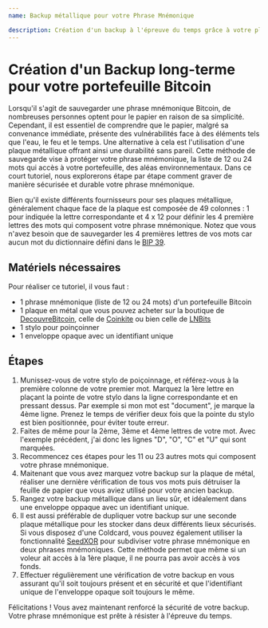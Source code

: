 ```yaml
---
name: Backup métallique pour votre Phrase Mnémonique

description: Création d'un backup à l'épreuve du temps grâce à votre plaque métallique
---
```


# Création d'un Backup long-terme pour votre portefeuille Bitcoin

Lorsqu'il s'agit de sauvegarder une phrase mnémonique Bitcoin, de nombreuses personnes optent pour le papier en raison de sa simplicité. Cependant, il est essentiel de comprendre que le papier, malgré sa convenance immédiate, présente des vulnérabilités face à des éléments tels que l'eau, le feu et le temps. Une alternative à cela est l'utilisation d'une plaque métallique offrant ainsi une durabilité sans pareil. Cette méthode de sauvegarde vise à protéger votre phrase mnémonique, la liste de 12 ou 24 mots qui accès à votre portefeuille, des aléas environnementaux. Dans ce court tutoriel, nous explorerons étape par étape comment graver de manière sécurisée et durable votre phrase mnémonique.

Bien qu'il existe différents fournisseurs pour ses plaques métallique, généralement chaque face de la plaque est composée de 49 colonnes : 1 pour indiquée la lettre correspondante et 4 x 12 pour définir les 4 première lettres des mots qui composent votre phrase mnémonique.
Notez que vous n'avez besoin que de sauvegarder les 4 premières lettres de vos mots car aucun mot du dictionnaire défini dans le [BIP 39](https://github.com/bitcoin/bips/blob/master/bip-0039.mediawiki).

## Matériels nécessaires

Pour réaliser ce tutoriel, il vous faut :

- 1 phrase mnémonique (liste de 12 ou 24 mots) d'un portefeuille Bitcoin
- 1 plaque en métal que vous pouvez acheter sur la boutique de [DecouvreBitcoin](https://shop.decouvrebitcoin.com/products/pack-backup-metal-classique), celle de [Coinkite](https://store.coinkite.com/store/seedplate) ou bien celle de [LNBits](https://shop.lnbits.com/product/metal-bitcoin-seed-phrase-backup-plate)
- 1 stylo pour poinçoinner
- 1 enveloppe opaque avec un identifiant unique

## Étapes

1. Munissez-vous de votre stylo de poiçoinnage, et référez-vous à la première colonne de votre premier mot. Marquez la 1ère lettre en plaçant la pointe de votre stylo dans la ligne correspondante et en pressant dessus. Par exemple si mon mot est "document", je marque la 4ème ligne. Prenez le temps de vérifier deux fois que la pointe du stylo est bien positionnée, pour éviter toute erreur.
2. Faites de même pour la 2ème, 3ème et 4ème lettres de votre mot. Avec l'exemple précédent, j'ai donc les lignes "D", "O", "C" et "U" qui sont marquées.
3. Recommencez ces étapes pour les 11 ou 23 autres mots qui composent votre phrase mnémonique.
4. Maitenant que vous avez marquez votre backup sur la plaque de métal, réaliser une dernière vérification de tous vos mots puis détruiser la feuille de papier que vous aviez utilisé pour votre ancien backup.
5. Rangez votre backup métallique dans un lieu sûr, et idéalement dans une enveloppe oppaque avec un identifiant unique.
6. Il est aussi préférable de dupliquer votre backup sur une seconde plaque métallique pour les stocker dans deux différents lieux sécurisés. Si vous disposez d'une Coldcard, vous pouvez également utiliser la fonctionnalité [SeedXOR](https://seedxor.com/) pour subdiviser votre phrase mnémonique en deux phrases mnémoniques. Cette méthode permet que même si un voleur ait accès à la 1ère plaque, il ne pourra pas avoir accès à vos fonds.
7. Effectuer régulièrement une vérification de votre backup en vous assurant qu'il soit toujours présent et en sécurité et que l'identifiant unique de l'enveloppe opaque soit toujours le même.

Félicitations ! Vous avez maintenant renforcé la sécurité de votre backup. Votre phrase mnémonique est prête à résister à l'épreuve du temps.
